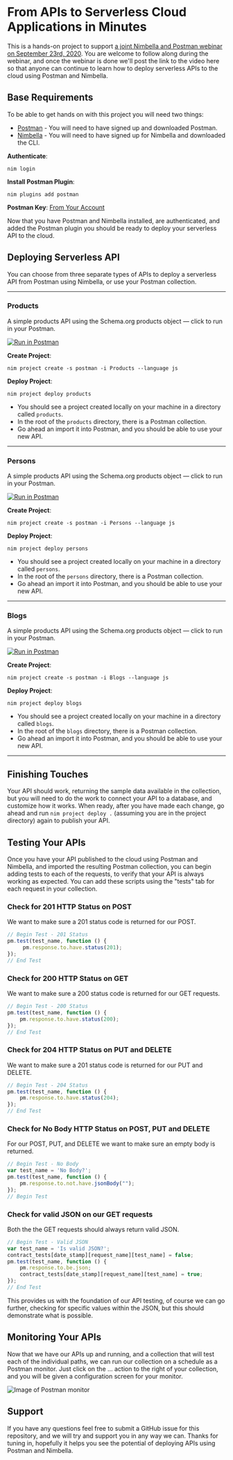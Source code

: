 # From APIs to Serverless Cloud Applications in Minutes

This is a hands-on project to support [a joint Nimbella and Postman
webinar on September 23rd, 2020](https://www.postman.com/webinars/nimbella/).
You are welcome to follow along during the webinar, and once the webinar is done we'll
post the link to the video here so that anyone can continue to learn
how to deploy serverless APIs to the cloud using Postman and Nimbella.

## Base Requirements
To be able to get hands on with this project you will need two things:

- [Postman](https://www.postman.com/) - You will need to have signed up and downloaded Postman.
- [Nimbella](https://nimbella.com/signup) - You will need to have signed up for Nimbella and downloaded the CLI.

**Authenticate**:
```
nim login
```

**Install Postman Plugin**:
```
nim plugins add postman
```

**Postman Key**: [From Your Account](https://go.postman.co/integrations/services/pm_pro_api)

Now that you have Postman and Nimbella installed, are authenticated,
and added the Postman plugin you should be ready to deploy your
serverless API to the cloud.

## Deploying Serverless API
You can choose from three separate types of APIs to deploy a
serverless API from Postman using Nimbella, or use your Postman
collection.

___

### Products
A simple products API using the Schema.org products object — click to run in your Postman.

[![Run in Postman](https://run.pstmn.io/button.svg)](https://app.getpostman.com/run-collection/5c58b258f4940254570b)

**Create Project**:
```
nim project create -s postman -i Products --language js
```

**Deploy Project**:
```
nim project deploy products
```

- You should see a project created locally on your machine in a directory called `products`.
- In the root of the `products` directory, there is a Postman collection.
- Go ahead an import it into Postman, and you should be able to use your new API.

___

### Persons
A simple products API using the Schema.org products object — click to run in your Postman.

[![Run in Postman](https://run.pstmn.io/button.svg)](https://app.getpostman.com/run-collection/89cc94a608f66bee4b1e)

**Create Project**:
```
nim project create -s postman -i Persons --language js
```

**Deploy Project**:
```
nim project deploy persons
```

- You should see a project created locally on your machine in a directory called `persons`.
- In the root of the `persons` directory, there is a Postman collection.
- Go ahead an import it into Postman, and you should be able to use your new API.

___

### Blogs
A simple products API using the Schema.org products object — click to run in your Postman.

[![Run in Postman](https://run.pstmn.io/button.svg)](https://app.getpostman.com/run-collection/706da016ef0fae61a664)

**Create Project**:
```
nim project create -s postman -i Blogs --language js
```

**Deploy Project**:
```
nim project deploy blogs
```

- You should see a project created locally on your machine in a directory called `blogs`.
- In the root of the `blogs` directory, there is a Postman collection.
- Go ahead an import it into Postman, and you should be able to use your new API.

___

## Finishing Touches

Your API should work, returning the sample data available in the
collection, but you will need to do the work to connect your API to a
database, and customize how it works. When ready, after you have made
each change, go ahead and run `nim project deploy .` (assuming you are
in the project directory) again to publish your API.

## Testing Your APIs

Once you have your API published to the cloud using Postman and
Nimbella, and imported the resulting Postman collection, you can begin
adding tests to each of the requests, to verify that your API is
always working as expected. You can add these scripts using the
"tests" tab for each request in your collection.

### Check for 201 HTTP Status on POST

We want to make sure a 201 status code is returned for our POST.
```js
// Begin Test - 201 Status
pm.test(test_name, function () {
     pm.response.to.have.status(201);
});
// End Test
```

### Check for 200 HTTP Status on GET

We want to make sure a 200 status code is returned for our GET requests.
```js
// Begin Test - 200 Status
pm.test(test_name, function () {
    pm.response.to.have.status(200);
});
// End Test
```

### Check for 204 HTTP Status on PUT and DELETE

We want to make sure a 201 status code is returned for our PUT and DELETE.
```js
// Begin Test - 204 Status
pm.test(test_name, function () {
    pm.response.to.have.status(204);
});
// End Test
```

### Check for No Body HTTP Status on POST, PUT and DELETE

For our POST, PUT, and DELETE we want to make sure an empty body is returned.
```js
// Begin Test - No Body
var test_name = 'No Body?';
pm.test(test_name, function () {
    pm.response.to.not.have.jsonBody("");
});
// Begin Test
```

### Check for valid JSON on our GET requests

Both the the GET requests should always return valid JSON.
```js
// Begin Test - Valid JSON
var test_name = 'Is valid JSON?';
contract_tests[date_stamp][request_name][test_name] = false;
pm.test(test_name, function () {
    pm.response.to.be.json;
    contract_tests[date_stamp][request_name][test_name] = true;
});
// End Test
```

This provides us with the foundation of our API testing, of course we
can go further, checking for specific values within the JSON, but this
should demonstrate what is possible.

## Monitoring Your APIs

Now that we have our APIs up and running, and a collection that will
test each of the individual paths, we can run our collection on a
schedule as a Postman monitor. Just click on the ... action to the
right of your collection, and you will be given a configuration screen
for your monitor.

![Image of Postman monitor](https://kinlane-productions2.s3.amazonaws.com/postman-tutorials/nimbella/nimbella-postman-monitor.png)

## Support

If you have any questions feel free to submit a GitHub issue for this
repository, and we will try and support you in any way we can. Thanks
for tuning in, hopefully it helps you see the potential of deploying
APIs using Postman and Nimbella.
